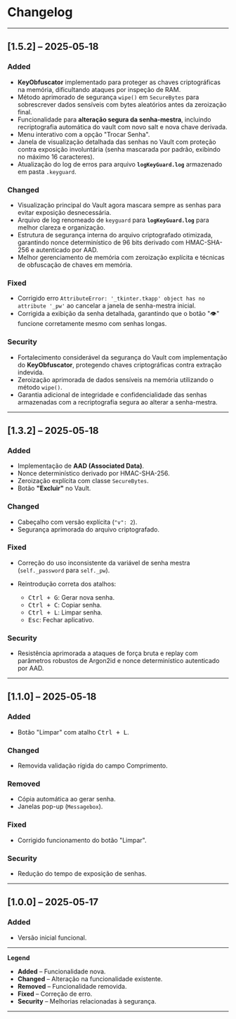 # Changelog

---

## \[1.5.2] – 2025‑05‑18

### Added

* **KeyObfuscator** implementado para proteger as chaves criptográficas na memória, dificultando ataques por inspeção de RAM.
* Método aprimorado de segurança `wipe()` em `SecureBytes` para sobrescrever dados sensíveis com bytes aleatórios antes da zeroização final.
* Funcionalidade para **alteração segura da senha-mestra**, incluindo recriptografia automática do vault com novo salt e nova chave derivada.
* Menu interativo com a opção "Trocar Senha".
* Janela de visualização detalhada das senhas no Vault com proteção contra exposição involuntária (senha mascarada por padrão, exibindo no máximo 16 caracteres).
* Atualização do log de erros para arquivo **`logKeyGuard.log`** armazenado em pasta `.keyguard`.

### Changed

* Visualização principal do Vault agora mascara sempre as senhas para evitar exposição desnecessária.
* Arquivo de log renomeado de `keyguard` para **`logKeyGuard.log`** para melhor clareza e organização.
* Estrutura de segurança interna do arquivo criptografado otimizada, garantindo nonce determinístico de 96 bits derivado com HMAC-SHA-256 e autenticado por AAD.
* Melhor gerenciamento de memória com zeroização explícita e técnicas de obfuscação de chaves em memória.

### Fixed

* Corrigido erro `AttributeError: '_tkinter.tkapp' object has no attribute '_pw'` ao cancelar a janela de senha-mestra inicial.
* Corrigida a exibição da senha detalhada, garantindo que o botão "👁" funcione corretamente mesmo com senhas longas.

### Security

* Fortalecimento considerável da segurança do Vault com implementação do **KeyObfuscator**, protegendo chaves criptográficas contra extração indevida.
* Zeroização aprimorada de dados sensíveis na memória utilizando o método `wipe()`.
* Garantia adicional de integridade e confidencialidade das senhas armazenadas com a recriptografia segura ao alterar a senha-mestra.

---

## \[1.3.2] – 2025‑05‑18

### Added

* Implementação de **AAD (Associated Data)**.
* Nonce determinístico derivado por HMAC-SHA-256.
* Zeroização explícita com classe `SecureBytes`.
* Botão **"Excluir"** no Vault.

### Changed

* Cabeçalho com versão explícita (`"v": 2`).
* Segurança aprimorada do arquivo criptografado.

### Fixed

* Correção do uso inconsistente da variável de senha mestra (`self._password` para `self._pw`).
* Reintrodução correta dos atalhos:

  * <kbd>Ctrl + G</kbd>: Gerar nova senha.
  * <kbd>Ctrl + C</kbd>: Copiar senha.
  * <kbd>Ctrl + L</kbd>: Limpar senha.
  * <kbd>Esc</kbd>: Fechar aplicativo.

### Security

* Resistência aprimorada a ataques de força bruta e replay com parâmetros robustos de Argon2id e nonce determinístico autenticado por AAD.

---

## \[1.1.0] – 2025‑05‑18

### Added

* Botão "Limpar" com atalho <kbd>Ctrl + L</kbd>.

### Changed

* Removida validação rígida do campo Comprimento.

### Removed

* Cópia automática ao gerar senha.
* Janelas pop-up (`Messagebox`).

### Fixed

* Corrigido funcionamento do botão "Limpar".

### Security

* Redução do tempo de exposição de senhas.

---

## \[1.0.0] – 2025‑05‑17

### Added

* Versão inicial funcional.

---

**Legend**

* **Added** – Funcionalidade nova.
* **Changed** – Alteração na funcionalidade existente.
* **Removed** – Funcionalidade removida.
* **Fixed** – Correção de erro.
* **Security** – Melhorias relacionadas à segurança.

---

